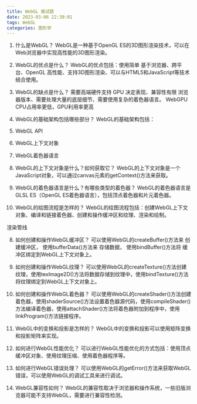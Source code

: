 ```yaml
---
title: WebGL 面试题
date: 2023-03-06 22:30:01
tags: WebGL
categories: 图形学
---
```

1. 什么是WebGL？
  WebGL是一种基于OpenGL ES的3D图形渲染技术，可以在Web浏览器中实现高性能的3D图形渲染。

2. WebGL的优点是什么？
  WebGL的优点包括：使用简单 基于浏览器、跨平台、OpenGL 高性能、支持3D图形渲染、可以与HTML5和JavaScript等技术结合使用。

3. WebGL的缺点是什么？
  需要高端硬件支持 GPU 决定表现、兼容性有限 浏览器版本、需要处理大量的底层细节、需要使用复杂的着色器语言。
  WebGPU CPU占用率更低，GPU利用率更高

4. WebGL的基础架构包括哪些部分？
  WebGL的基础架构包括：
  1. WebGL API
  2. WebGL上下文对象
  3. WebGL着色器语言

5. WebGL的上下文对象是什么？如何获取它？
  WebGL的上下文对象是一个JavaScript对象，可以通过canvas元素的getContext()方法来获取。

6. WebGL的着色器语言是什么？有哪些类型的着色器？
  WebGL的着色器语言是GLSL ES（OpenGL ES着色器语言），包括顶点着色器和片元着色器。

7. WebGL的绘图流程是怎样的？
  WebGL的绘图流程包括：创建WebGL上下文对象、编译和链接着色器、创建和操作缓冲区和纹理、渲染和绘制。

  渲染管线

8. 如何创建和操作WebGL缓冲区？
  可以使用WebGL的createBuffer()方法来 创建缓冲区，
  使用bufferData()方法来 存储数据，
  使用bindBuffer()方法将 缓冲区绑定到WebGL上下文对象上。

9. 如何创建和操作WebGL纹理？
  可以使用WebGL的createTexture()方法创建纹理，使用texImage2D()方法将数据存储到纹理中，使用bindTexture()方法将纹理绑定到WebGL上下文对象上。

10. 如何创建和操作WebGL着色器？
  可以使用WebGL的createShader()方法创建着色器，使用shaderSource()方法设置着色器源代码，使用compileShader()方法编译着色器，使用attachShader()方法将着色器附加到程序中，使用linkProgram()方法链接程序。

11. WebGL中的变换和投影是怎样的？
  WebGL中的变换和投影可以使用矩阵变换和投影矩阵来实现。

12. 如何进行WebGL性能优化？
  可以进行WebGL性能优化的方式包括：使用顶点缓冲区对象、使用纹理压缩、使用着色器程序等。

13. 如何进行WebGL错误处理？
  可以使用WebGL的getError()方法来获取WebGL错误，可以使用WebGL的调试工具来进行调试。

14. WebGL兼容性如何？
  WebGL的兼容性取决于浏览器和操作系统，一些旧版浏览器可能不支持WebGL，需要进行兼容性检测。
